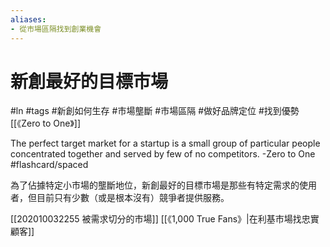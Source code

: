 ```yaml
---
aliases:
- 從市場區隔找到創業機會
---
```

# 新創最好的目標市場
#ln #tags #新創如何生存 #市場壟斷 #市場區隔 #做好品牌定位 #找到優勢 
[[《Zero to One》]]

The perfect target market for a startup is a small group of particular people concentrated together and served by few of no competitors. -Zero to One #flashcard/spaced 

為了佔據特定小市場的壟斷地位，新創最好的目標市場是那些有特定需求的使用者，但目前只有少數（或是根本沒有）競爭者提供服務。

[[202010032255 被需求切分的市場]]
[[《1,000 True Fans》|在利基市場找忠實顧客]]